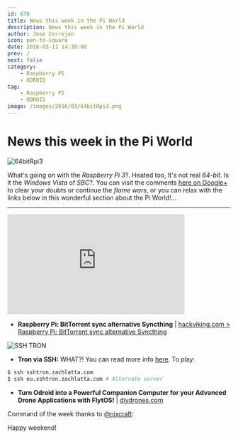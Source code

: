```yaml
---
id: 678
title: News this week in the Pi World
description: News this week in the Pi World
author: Jose Cerrejon
icon: pen-to-square
date: 2016-03-11 14:30:00
prev: /
next: false
category:
    - Raspberry PI
    - ODROID
tag:
    - Raspberry PI
    - ODROID
image: /images/2016/03/64bitRpi3.png
---
```


# News this week in the Pi World

![64bitRpi3](/images/2016/03/64bitRpi3.png)

What's going on with the _Raspberry Pi 3_?. Heated too, It's not real _64-bit_. Is it the _Windows Vista_ of _SBC_?. You can visit the comments [here on Google+](https://plus.google.com/100931101162265604587/posts/dMRyFysjJB7) to clear your doubts or continue the _flame wars_, or you can relax with the links below in this wonderful section about the Pi World!...

---

<iframe width="400" height="225" src="https://www.youtube.com/embed/CZFVWDN5Gcc?rel=0&amp;showinfo=0" frameborder="0" allowfullscreen></iframe>

-   **Raspberry Pi: BitTorrent sync alternative Syncthing** | [hackviking.com > Raspberry Pi: BitTorrent sync alternative Syncthing](https://www.hackviking.com/single-board-computers/raspberry-pi/raspberry-pi-bittorrent-sync-alternative-syncthing/)

![SSH TRON](https://raw.githubusercontent.com/zachlatta/sshtron/master/static/img/gameplay.gif)

-   **Tron via SSH:** WHAT?! You can read more info [here](https://github.com/zachlatta/sshtron). To play:

```bash
$ ssh sshtron.zachlatta.com
$ ssh eu.sshtron.zachlatta.com # Alternate server
```

-   **Turn Odroid into a Powerful Companion Computer for your Advanced Drone Applications with FlytOS!** | [diydrones.com](https://diydrones.com/profiles/blogs/turn-odroid-into-a-powerful-companion-computer-for-your-advanced)

Command of the week thanks to [@nixcraft](https://twitter.com/nixcraft/):

Happy weekend!
